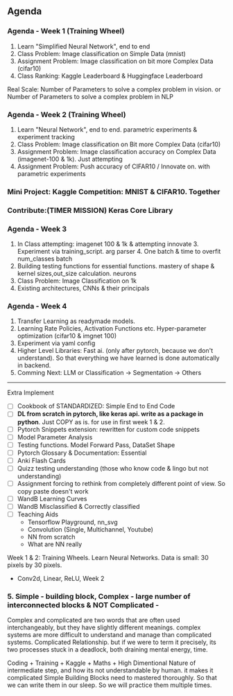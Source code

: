 ## Agenda

### Agenda - Week 1 (Training Wheel)
1. Learn "Simplified Neural Network", end to end
2. Class Problem: Image classification on Simple Data (mnist)
3. Assignment Problem: Image classification on bit more Complex Data (cifar10)
4. Class Ranking: Kaggle Leaderboard & Huggingface Leaderboard

Real Scale: Number of Parameters to solve a complex problem in vision. or Number of Parameters to solve a complex problem in NLP
### Agenda - Week 2 (Training Wheel)
1. Learn "Neural Network", end to end. parametric experiments & experiment tracking
2. Class Problem: Image classification on Bit more Complex Data (cifar10)
3. Assignment Problem: Image classification accuracy on Complex Data (imagenet-100 & 1k). Just attempting
4. Assignment Problem: Push accuracy of CIFAR10 / Innovate on. with parametric experiments

### Mini Project: Kaggle Competition: MNIST & CIFAR10. Together
### Contribute:(TIMER MISSION) Keras Core Library

### Agenda - Week 3
1. In Class attempting: imagenet 100 & 1k & attempting innovate
    3. Experiment via training_script. arg parser
    4. One batch & time to overfit num_classes batch
2. Building testing functions for essential functions. mastery of shape & kernel sizes,out_size calculation. neurons
3. Class Problem: Image Classification on 1k
4. Existing architectures, CNNs & their principals

### Agenda - Week 4 
1. Transfer Learning as readymade models.
3. Learning Rate Policies, Activation Functions etc. Hyper-parameter optimization (cifar10 & imgnet 100)
2. Experiment via yaml config
3. Higher Level Libraries: Fast ai. (only after pytorch, because we don't understand). So that everything we have learned is done automatically in backend.
4. Comming Next: LLM or Classification -> Segmentation -> Others

----
Extra Implement
- [ ] Cookbook of STANDARDIZED: Simple End to End Code
- [ ] **DL from scratch in pytorch, like keras api. write as a package in python**. Just COPY as is. for use in first week 1 & 2. 
- [ ] Pytorch Snippets extension: rewritten for custom code snippets
- [ ] Model Parameter Analysis
- [ ] Testing functions. Model Forward Pass, DataSet Shape
- [ ] Pytorch Glossary & Documentation: Essential
- [ ] Anki Flash Cards
- [ ] Quizz testing understanding (those who know code & lingo but not understanding)
- [ ] Assignment forcing to rethink from completely different point of view. So copy paste doesn't work
- [ ] WandB Learning Curves
- [ ] WandB Misclassified & Correctly classified
- [ ] Teaching Aids
    - Tensorflow Playground, nn_svg
    - Convolution (Single, Multichannel, Youtube)
    - NN from scratch
    - What are NN really


Week 1 & 2: Training Wheels. Learn Neural Networks. Data is small: 30 pixels by 30 pixels. 
- Conv2d, Linear, ReLU, 
Week 2

### 5. Simple - building block, Complex - large number of interconnected blocks & NOT Complicated - 
Complex and complicated are two words that are often used interchangeably, but they have slightly different meanings.
complex systems are more difficult to understand and manage than complicated systems.
Complicated Relationship. but if we were to term it precisely, its two processes stuck in a deadlock, both draining mental energy, time.

Coding + Training + Kaggle + Maths + High Dimentional Nature of intermediate step, and how its not understandable by human. it makes it complicated
Simple Building Blocks need to mastered thoroughly. So that we can write them in our sleep. So we will practice them multiple times.

